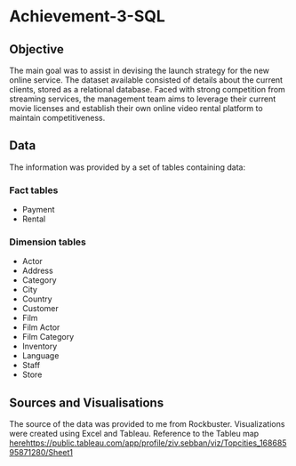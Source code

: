 # Achievement-3-SQL

## Objective
The main goal was to assist in devising the launch strategy for the new online service. The dataset available consisted of details about the current clients, stored as a relational database. 
Faced with strong competition from streaming services, the management team aims to leverage their current movie licenses and establish their own online video rental platform to maintain competitiveness.



## Data
The information was provided by a set of tables containing data:


### Fact tables
* Payment
* Rental

### Dimension tables
* Actor
* Address
* Category
* City
* Country
* Customer
* Film
* Film Actor
* Film Category
* Inventory
* Language
* Staff
* Store

## Sources and Visualisations
The source of the data was provided to me from Rockbuster. Visualizations were created using Excel and Tableau.
Reference to the Tableu map [here](https://public.tableau.com/app/profile/ziv.sebban/viz/Topcities_16868595871280/Sheet1)https://public.tableau.com/app/profile/ziv.sebban/viz/Topcities_16868595871280/Sheet1


